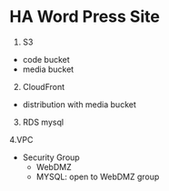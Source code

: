 # HA Word Press Site

1. S3
  - code bucket
  - media bucket
2. CloudFront
  - distribution with media bucket
3. RDS mysql

4.VPC
  - Security Group
    - WebDMZ
    - MYSQL: open to WebDMZ group
